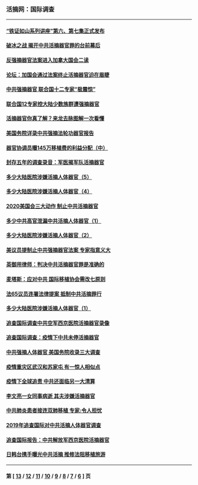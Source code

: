 ### 活摘网：国际调查
---
#### [“铁证如山系列讲座”第六、第七集正式发布](../../pages/nf5947/n13106287.md?08110430) 
#### [破冰之战 揭开中共活摘器官罪的台前幕后](../../pages/nf5947/n13082457.md?08110430) 
#### [反强摘器官法案进入加拿大国会二读](../../pages/nf5947/n13033450.md?08110430) 
#### [论坛：加国会通过法案终止活摘器官迫在眉睫](../../pages/nf5947/n13029839.md?08110430) 
#### [中共强摘器官 联合国十二专家“极震惊”](../../pages/nf5947/n13024313.md?08110430) 
#### [联合国12专家控大陆少数族群遭强摘器官](../../pages/nf5947/n13023877.md?08110430) 
#### [活摘器官你真了解？来龙去脉图解一次看懂](../../pages/nf5947/n13013820.md?08110430) 
#### [美国务院详录中共强摘法轮功器官报告](../../pages/nf5947/n12944519.md?08110430) 
#### [器官协调员曝145万移植费的利益分配（中）](../../pages/nf5947/n12894547.md?08110430) 
#### [封存五年的调查录音：军医揭军队活摘器官](../../pages/nf5947/n12798692.md?08110430) 
#### [多少大陆医院涉嫌活摘人体器官（5）](../../pages/nf5947/n12768383.md?08110430) 
#### [多少大陆医院涉嫌活摘人体器官（4）](../../pages/nf5947/n12664434.md?08110430) 
#### [2020美国会三大动作 制止中共活摘器官](../../pages/nf5947/n12682004.md?08110430) 
#### [多少中共高官泄漏中共活摘人体器官（1）](../../pages/nf5947/n12671234.md?08110430) 
#### [多少大陆医院涉嫌活摘人体器官（2）](../../pages/nf5947/n12655589.md?08110430) 
#### [美议员提制止中共强摘器官法案 专家指意义大](../../pages/nf5947/n12630561.md?08110430) 
#### [英御用律师：判决中共活摘器官罪是准确的](../../pages/nf5947/n12580740.md?08110430) 
#### [麦塔斯：应对中共 国际移植协会需改七原则](../../pages/nf5947/n12514711.md?08110430) 
#### [法65议员连署法律提案 抵制中共活摘罪行](../../pages/nf5947/n12437047.md?08110430) 
#### [多少大陆医院涉嫌活摘人体器官（1）](../../pages/nf5947/n12414284.md?08110430) 
#### [追查国际调查中共空军西京医院活摘器官录像](../../pages/nf5947/n12348837.md?08110430) 
#### [追查国际调查：疫情下中共未停活摘器官](../../pages/nf5947/n12273415.md?08110430) 
#### [中共强摘人体器官 美国务院收录三大调查](../../pages/nf5947/n12181488.md?08110430) 
#### [疫情重灾区武汉和苏家屯 有一惊人相似点](../../pages/nf5947/n12150824.md?08110430) 
#### [疫情下全球追责 中共还面临另一大清算](../../pages/nf5947/n12070397.md?08110430) 
#### [李文亮一女同事病逝 其夫涉嫌活摘器官](../../pages/nf5947/n11957882.md?08110430) 
#### [中共肺炎患者接连双肺移植 专家:令人担忧](../../pages/nf5947/n11945516.md?08110430) 
#### [2019年追查国际对中共活摘人体器官调查](../../pages/nf5947/n11917733.md?08110430) 
#### [追查国际报告：中共解放军西京医院活摘器官](../../pages/nf5947/n11838359.md?08110430) 
#### [日韩台携手曝光中共活摘 推修法阻移植旅游](../../pages/nf5947/n11712046.md?08110430) 

---
#### 第 [ [13](./13.md?08110430) / [12](./12.md?08110430) / [11](./11.md?08110430) / [10](./10.md?08110430) / [9](./9.md?08110430) / [8](./8.md?08110430) / [7](./7.md?08110430) / [6](./6.md?08110430) ] 页
